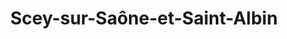 ---
title: Scey-sur-Saône-et-Saint-Albin
url: /scey-sur-saone-et-saint-albin/
latitude: 47.664
longitude: 5.972
---